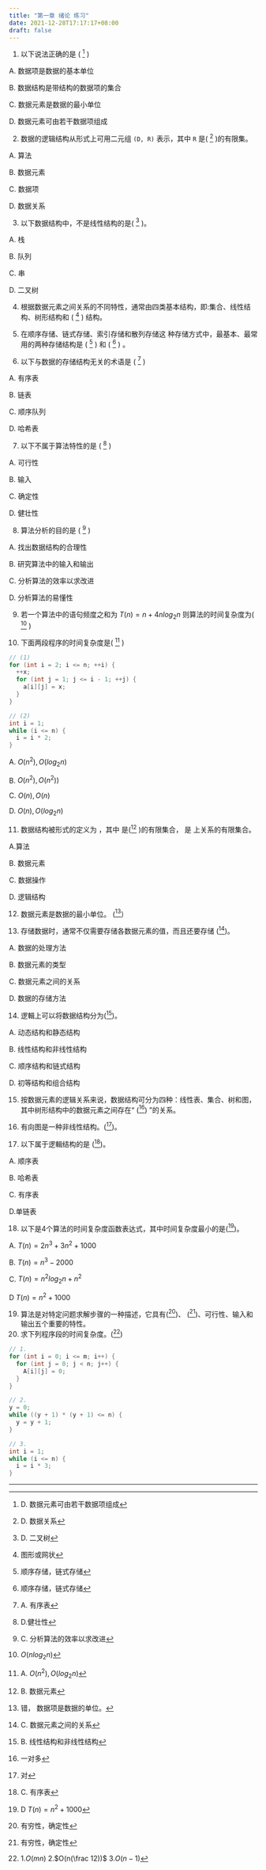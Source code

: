 ```yaml
---
title: "第一章 绪论 练习"
date: 2021-12-28T17:17:17+08:00
draft: false
---
```


<!--more-->

1. 以下说法正确的是 ( [^1] )

A. 数据项是数据的基本单位

B. 数据结构是带结构的数据项的集合

C. 数据元素是数据的最小单位

D. 数据元素可由若干数据项组成

2. 数据的逻辑结构从形式上可用二元组 `(D, R)` 表示，其中 `R` 是( [^2] )的有限集。

A. 算法

B. 数据元素

C. 数据项

D. 数据关系

3. 以下数据结构中，不是线性结构的是( [^3] )。

A. 栈

B. 队列

C. 串

D. 二叉树

4. 根据数据元素之间关系的不同特性，通常由四类基本结构，即:集合、线性结构、树形结构和 ( [^4] ) 结构。

5. 在顺序存储、链式存储、索引存储和散列存储这 种存储方式中，最基本、最常用的两种存储结构是 ( [^5] )  和  ( [^5] ) 。

6. 以下与数据的存储结构无关的术语是  ( [^6] ) 

A. 有序表

B. 链表

C. 顺序队列

D. 哈希表

7. 以下不属于算法特性的是  ( [^7] ) 

A. 可行性

B. 输入

C. 确定性

D. 健壮性

8. 算法分析的目的是 ( [^8] )

A. 找出数据结构的合理性

B. 研究算法中的输入和输出

C. 分析算法的效率以求改进

D. 分析算法的易懂性

9. 若一个算法中的语句频度之和为 $T(n) = n + 4nlog_2{n}$ 则算法的时间复杂度为( [^9] )

10. 下面两段程序的时间复杂度是( [^10] )

```c
// (1)
for (int i = 2; i <= n; ++i) {
  ++x;
  for (int j = 1; j <= i - 1; ++j) {
    a[i][j] = x;
  }
}

// (2)
int i = 1;
while (i <= n) {
  i = i * 2;
}
```

A. $O(n^2), O(log_2{n})$

B. $O(n^2), O(n^2))$

C. $O(n), O(n)$

D. $O(n), O(log_2{n})$

11. 数据结构被形式的定义为 ，其中 是([^11] )的有限集合， 是 上关系的有限集合。

A.算法 

B. 数据元素 

C. 数据操作 

D. 逻辑结构

12. 数据元素是数据的最小单位。 ([^12]）

13. 存储数据时，通常不仅需要存储各数据元素的值，而且还要存储 ([^13])。

A. 数据的处理方法 

B. 数据元素的类型 

C. 数据元素之间的关系 

D. 数据的存储方法

14. 逻輯上可以将数据结构分为([^14])。

A. 动态结构和静态结构

B. 线性结构和非线性结构

C. 顺序结构和链式结构

D. 初等结构和组合结构

15. 按数据元素的逻辑关系来说，数据结构可分为四种：线性表、集合、树和图，其中树形结构中的数据元素之间存在“ ([^15]) ”的关系。

16. 有向图是一种非线性结构。([^16])。

17. 以下属于逻輯结构的是 ([^17])。

A. 顺序表

B. 哈希表

C. 有序表

D.单链表

18. 以下是4个算法的时间复杂度函数表达式，其中时间复杂度最小的是([^18])。

A. $T(n) = 2n^3 + 3n^2 + 1000$

B. $T(n) = n^3 - 2000$

C. $T(n) = n^2log_2{n}+n^2$

D $T(n) = n^2 + 1000$

19. 算法是对特定问题求解步骤的一种描述，它具有([^19])、 ([^19])、可行性、输入和输出五个重要的特性。
20. 求下列程序段的时间复杂度。([^20])

```c
// 1.
for (int i = 0; i <= m; i++) {
  for (int j = 0; j < n; j++) {
    A[i][j] = 0;
  }
}

// 2.
y = 0;
while ((y + 1) * (y + 1) <= n) {
  y = y + 1;
}

// 3.
int i = 1;
while (i <= n) {
  i = i * 3;
}
```

----

[^1]: D. 数据元素可由若干数据项组成
[^2]: D. 数据关系
[^3]: D. 二叉树
[^4]: 图形或网状
[^5]: 顺序存储，链式存储
[^6]: A. 有序表
[^7]: D.健壮性
[^8]: C. 分析算法的效率以求改进
[^9]: $O(nlog_2{n})$ 
[^10]: A. $O(n^2), O(log_2{n})$ 
[^11]: B. 数据元素
[^12]: 错， 数据项是数据的单位。
[^13]: C. 数据元素之间的关系
[^14]: B. 线性结构和非线性结构
[^15]: 一对多
[^16]: 对
[^17]: C. 有序表
[^18]: D $T(n) = n^2 + 1000$
[^19]: 有穷性，确定性
[^20]: 1.$O(mn)$ 2.$O(n(\frac 12))$ 3.$O(n-1)$



